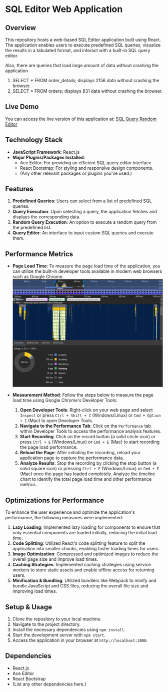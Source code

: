 # SQL Editor Web Application

## Overview

This repository hosts a web-based SQL Editor application built using React. The application enables users to execute predefined SQL queries, visualize the results in a tabulated format, and interact with a built-in SQL query editor.

Also, there are queries that load large amount of data without crashing the application 
1. SELECT * FROM order_details; displays 2156 data without crashing the browser.
2. SELECT * FROM orders; displays 831 data without crashing the browser.
   
## Live Demo

You can access the live version of this application at: [SQL Query Random Editor](https://sql-query-random-editor.netlify.app/)

## Technology Stack

- **JavaScript Framework**: React.js
- **Major Plugins/Packages Installed**:
  - Ace Editor: For providing an efficient SQL query editor interface.
  - React Bootstrap: For styling and responsive design components.
  - (Any other relevant packages or plugins you've used.)

## Features

1. **Predefined Queries**: Users can select from a list of predefined SQL queries.
2. **Query Execution**: Upon selecting a query, the application fetches and displays the corresponding data.
3. **Random Query Execution**: An option to execute a random query from the predefined list.
4. **Query Editor**: An interface to input custom SQL queries and execute them.

## Performance Metrics

- **Page Load Time**: To measure the page load time of the application, you can utilize the built-in developer tools available in modern web browsers such as Google Chrome.
  ![Page Loading Break-out and Graph in milli seconds](./page=load.png)

  
- **Measurement Method**: Follow the steps below to measure the page load time using Google Chrome's Developer Tools:
  1. **Open Developer Tools**: Right-click on your web page and select `Inspect` or press `Ctrl + Shift + I` (Windows/Linux) or `Cmd + Option + I` (Mac) to open Developer Tools.
  2. **Navigate to the Performance Tab**: Click on the `Performance` tab within Developer Tools to access the performance analysis features.
  3. **Start Recording**: Click on the record button (a solid circle icon) or press `Ctrl + E` (Windows/Linux) or `Cmd + E` (Mac) to start recording the page load performance.
  4. **Reload the Page**: After initiating the recording, reload your application page to capture the performance data.
  5. **Analyze Results**: Stop the recording by clicking the stop button (a solid square icon) or pressing `Ctrl + E` (Windows/Linux) or `Cmd + E` (Mac) once the page has loaded completely. Analyze the timeline chart to identify the total page load time and other performance metrics.

## Optimizations for Performance

To enhance the user experience and optimize the application's performance, the following measures were implemented:

1. **Lazy Loading**: Implemented lazy loading for components to ensure that only essential components are loaded initially, reducing the initial load time.
2. **Code Splitting**: Utilized React's code splitting feature to split the application into smaller chunks, enabling faster loading times for users.
3. **Image Optimization**: Compressed and optimized images to reduce the overall page size and improve load times.
4. **Caching Strategies**: Implemented caching strategies using service workers to store static assets and enable offline access for returning users.
5. **Minification & Bundling**: Utilized bundlers like Webpack to minify and bundle JavaScript and CSS files, reducing the overall file size and improving load times.

## Setup & Usage

1. Clone the repository to your local machine.
2. Navigate to the project directory.
3. Install the necessary dependencies using `npm install`.
4. Start the development server with `npm start`.
5. Access the application in your browser at `http://localhost:3000`.

## Dependencies

- React.js
- Ace Editor
- React Bootstrap
- (List any other dependencies here.)
